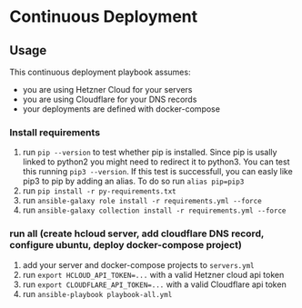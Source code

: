 # Continuous Deployment

## Usage

This continuous deployment playbook assumes:
- you are using Hetzner Cloud for your servers
- you are using Cloudflare for your DNS records
- your deployments are defined with docker-compose

### Install requirements
1. run `pip --version` to test whether pip is installed. Since pip is usally linked to python2 you might need to redirect it to python3. You can test this running `pip3 --version`. If this test is successfull, you can easly like pip3 to pip by adding an alias. To do so run `alias pip=pip3`
1. run `pip install -r py-requirements.txt`
1. run `ansible-galaxy role install -r requirements.yml --force`
1. run `ansible-galaxy collection install -r requirements.yml --force`

### run all (create hcloud server, add cloudflare DNS record, configure ubuntu, deploy docker-compose project)

1. add your server and docker-compose projects to `servers.yml`
1. run `export HCLOUD_API_TOKEN=...` with a valid Hetzner cloud api token
1. run `export CLOUDFLARE_API_TOKEN=...` with a valid Cloudflare api token
1. run `ansible-playbook playbook-all.yml`
